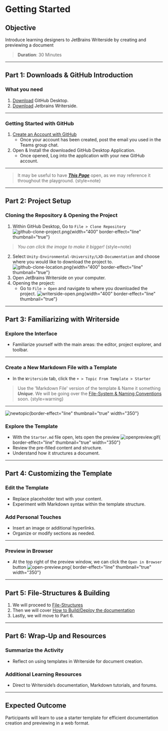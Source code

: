 # Getting Started

## Objective
Introduce learning designers to JetBrains Writerside by creating and previewing a document

>**Duration**: 30 Minutes

---

## Part 1: Downloads & GitHub Introduction

### What you need
1. [Download](https://desktop.github.com/) GitHub Desktop.
2. [Download](https://www.jetbrains.com/writerside/download/) Jetbrains Writerside.
---

### Getting Started with GitHub
1. [Create an Account with GitHub](https://github.com/signup)
    - Once your account has been created, post the email you used in the Teams group chat.
2. Open & Install the downloaded GitHub Desktop Application.
    - Once opened, Log into the application with your new GitHub account.
---
> It may be useful to have [_**This Page**_](https://github.com/Unity-Environmental-University/lxd-documentation) 
> open, as we may reference it throughout the playground.
> {style=note}
---


## Part 2: Project Setup

### Cloning the Repository & Opening the Project
1. Within GitHub Desktop, Go to `File > Clone Repository`
![github-clone-project.png](github-clone-project.png){width="400" border-effect="line" thumbnail="true"}
>_You can click the image to make it bigger!_
>{style=note}
2. Select `Unity-Environmental-University/LXD-Documentation` and choose where you would like to download the project to.
![github-clone-location.png](github-clone-location.png){width="400" border-effect="line" thumbnail="true"}
3. Open JetBrains Writerside on your computer.
4. Opening the project:
    - Go to `File > Open` and navigate to where you downloaded the project.
![writerside-open.png](writerside-open.png){width="400" border-effect="line" thumbnail="true"}

---

## Part 3: Familiarizing with Writerside

### Explore the Interface
- Familiarize yourself with the main areas: the editor, project explorer, and toolbar.

---

### Create a New Markdown File with a Template
- In the `Writerside` tab, click the `+ > Topic From Template > Starter` 
> Use the 'Markdown File' version of the template & Name it something _**Unique**_.
> We will be going over the [File-System & Naming Conventions](file-structure.md) soon.
>{style=warning}
---
 ![newtopic](new_topic_options.png){border-effect="line" thumbnail="true" width="350"}


### Explore the Template
- With the `Starter.md` file open, lets open the preview
    ![openpreview.gif](openpreview.gif){ border-effect="line" thumbnail="true" width="350"}
- Review the pre-filled content and structure.
- Understand how it structures a document.

---

## Part 4: Customizing the Template

### Edit the Template
- Replace placeholder text with your content.
- Experiment with Markdown syntax within the template structure.

### Add Personal Touches
- Insert an image or additional hyperlinks.
- Organize or modify sections as needed.

---

### Preview in Browser
- At the top right of the preview window, we can click the `Open in Browser` button
   ![open-preview.png](open-preview.png){ border-effect="line" thumbnail="true" width="350"}

---

## Part 5: File-Structures & Building

1. We will proceed to [File-Structures](file-structure.md)
2. Then we will cover [How to Build/Deploy the documentation](How-To-Build.md)
3. Lastly, we will move to Part 6.
---

## Part 6: Wrap-Up and Resources

### Summarize the Activity
- Reflect on using templates in Writerside for document creation.

### Additional Learning Resources
- Direct to Writerside’s documentation, Markdown tutorials, and forums.

---

## Expected Outcome
Participants will learn to use a starter template for efficient documentation creation and previewing in a web format.
